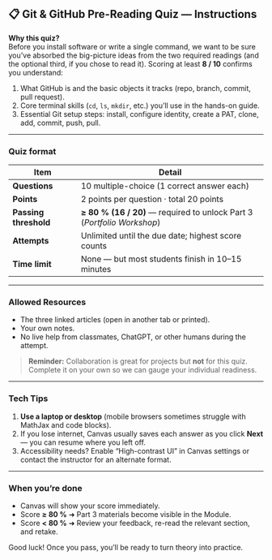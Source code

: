 ## 📋 Git & GitHub Pre-Reading Quiz — Instructions

**Why this quiz?**  
Before you install software or write a single command, we want to be sure you’ve absorbed the big-picture ideas from the two required readings (and the optional third, if you chose to read it). Scoring at least **8 / 10** confirms you understand:

1. What GitHub is and the basic objects it tracks (repo, branch, commit, pull request).  
2. Core terminal skills (`cd`, `ls`, `mkdir`, etc.) you’ll use in the hands-on guide.  
3. Essential Git setup steps: install, configure identity, create a PAT, clone, add, commit, push, pull.

---

### Quiz format

| Item | Detail |
|------|--------|
| **Questions** | 10 multiple-choice (1 correct answer each) |
| **Points** | 2 points per question · total 20 points |
| **Passing threshold** | **≥ 80 % (16 / 20)** — required to unlock Part 3 (*Portfolio Workshop*) |
| **Attempts** | Unlimited until the due date; highest score counts |
| **Time limit** | None — but most students finish in 10–15 minutes |

---

### Allowed Resources

* The three linked articles (open in another tab or printed).  
* Your own notes.  
* No live help from classmates, ChatGPT, or other humans during the attempt.

> **Reminder:** Collaboration is great for projects but **not** for this quiz. Complete it on your own so we can gauge your individual readiness.

---

### Tech Tips

1. **Use a laptop or desktop** (mobile browsers sometimes struggle with MathJax and code blocks).  
2. If you lose internet, Canvas usually saves each answer as you click **Next** — you can resume where you left off.  
3. Accessibility needs? Enable “High-contrast UI” in Canvas settings or contact the instructor for an alternate format.

---

### When you’re done

* Canvas will show your score immediately.  
* Score **≥ 80 %** ➜ Part 3 materials become visible in the Module.  
* Score **< 80 %** ➜ Review your feedback, re-read the relevant section, and retake.

Good luck! Once you pass, you’ll be ready to turn theory into practice.
